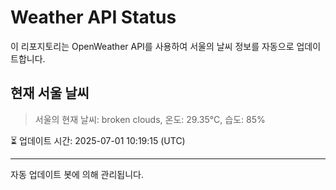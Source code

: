 
# Weather API Status

이 리포지토리는 OpenWeather API를 사용하여 서울의 날씨 정보를 자동으로 업데이트합니다.

## 현재 서울 날씨
> 서울의 현재 날씨: broken clouds, 온도: 29.35°C, 습도: 85%

⏳ 업데이트 시간: 2025-07-01 10:19:15 (UTC)

---
자동 업데이트 봇에 의해 관리됩니다.
